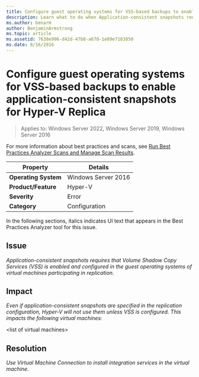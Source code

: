 ```yaml
---
title: Configure guest operating systems for VSS-based backups to enable application-consistent snapshots for Hyper-V Replica
description: Learn what to do when Application-consistent snapshots require that Volume Shadow Copy Services (VSS) is enabled and configured in the guest operating systems of virtual machines participating in replication. 
ms.author: benarm
author: BenjaminArmstrong
ms.topic: article
ms.assetid: 7638e996-d42d-47b8-a670-1e09e7183850
ms.date: 8/16/2016
---
```

# Configure guest operating systems for VSS-based backups to enable application-consistent snapshots for Hyper-V Replica

>Applies to: Windows Server 2022, Windows Server 2019, Windows Server 2016

For more information about best practices and scans, see [Run Best Practices Analyzer Scans and Manage Scan Results](/previous-versions/windows/it-pro/windows-server-2012-R2-and-2012/hh831400(v=ws.11)).

|Property|Details|
|-|-|
|**Operating System**|Windows Server 2016|
|**Product/Feature**|Hyper-V|
|**Severity**|Error|
|**Category**|Configuration|

In the following sections, italics indicates UI text that appears in the Best Practices Analyzer tool for this issue.

## Issue
*Application-consistent snapshots requires that Volume Shadow Copy Services (VSS) is enabled and configured in the guest operating systems of virtual machines participating in replication.*

## Impact
*Even if application-consistent snapshots are specified in the replication configuration, Hyper-V will not use them unless VSS is configured. This impacts the following virtual machines:*

\<list of virtual machines>

## Resolution
*Use Virtual Machine Connection to install integration services in the virtual machine.*
